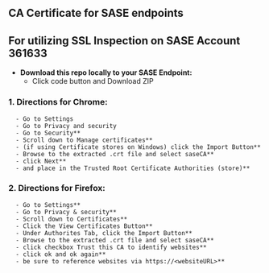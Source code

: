 ## CA Certificate for SASE endpoints 
    
## For utilizing SSL Inspection on SASE Account 361633
   * **Download this repo locally to your SASE Endpoint:**
      - Click code button and Download ZIP
      
   
   ### 1. Directions for Chrome: ###
      - Go to Settings
      - Go to Privacy and security
      - Go to Security**
      - Scroll down to Manage certificates**
      - (if using Certificate stores on Windows) click the Import Button**
      - Browse to the extracted .crt file and select saseCA**
      - click Next**
      - and place in the Trusted Root Certificate Authorities (store)**
   
   ### 2. Directions for Firefox:

      - Go to Settings**
      - Go to Privacy & security**
      - Scroll down to Certificates**
      - Click the View Certificates Button**
      - Under Authorites Tab, click the Import Button**
      - Browse to the extracted .crt file and select saseCA**
      - click checkbox Trust this CA to identify websites**
      - click ok and ok again**
      - be sure to reference websites via https://<websiteURL>** 